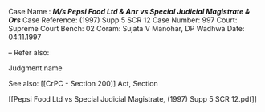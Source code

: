 Case Name : ***M/s Pepsi Food Ltd & Anr vs Special Judicial Magistrate & Ors***
Case Reference: (1997) Supp 5 SCR 12
Case Number: 997
Court: Supreme Court
Bench: 02
Coram: Sujata V Manohar, DP Wadhwa
Date: 04.11.1997

–
Refer also:

Judgment name

See also:
[[CrPC - Section 200]] 
Act, Section

[[Pepsi Food Ltd vs Special Judicial Magistrate,  (1997) Supp 5 SCR 12.pdf]]
